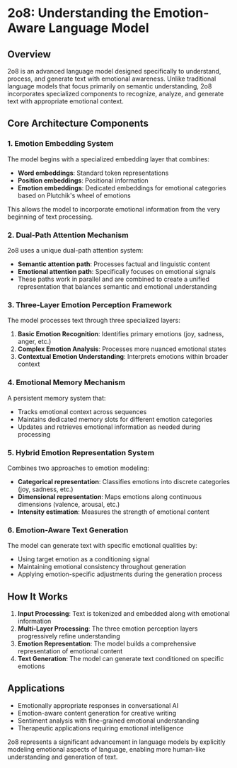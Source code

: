 # 2o8: Understanding the Emotion-Aware Language Model

## Overview

2o8 is an advanced language model designed specifically to understand, process, and generate text with emotional awareness. Unlike traditional language models that focus primarily on semantic understanding, 2o8 incorporates specialized components to recognize, analyze, and generate text with appropriate emotional context.

## Core Architecture Components

### 1. Emotion Embedding System

The model begins with a specialized embedding layer that combines:
- **Word embeddings**: Standard token representations
- **Position embeddings**: Positional information
- **Emotion embeddings**: Dedicated embeddings for emotional categories based on Plutchik's wheel of emotions

This allows the model to incorporate emotional information from the very beginning of text processing.

### 2. Dual-Path Attention Mechanism

2o8 uses a unique dual-path attention system:
- **Semantic attention path**: Processes factual and linguistic content
- **Emotional attention path**: Specifically focuses on emotional signals
- These paths work in parallel and are combined to create a unified representation that balances semantic and emotional understanding

### 3. Three-Layer Emotion Perception Framework

The model processes text through three specialized layers:
1. **Basic Emotion Recognition**: Identifies primary emotions (joy, sadness, anger, etc.)
2. **Complex Emotion Analysis**: Processes more nuanced emotional states
3. **Contextual Emotion Understanding**: Interprets emotions within broader context

### 4. Emotional Memory Mechanism

A persistent memory system that:
- Tracks emotional context across sequences
- Maintains dedicated memory slots for different emotion categories
- Updates and retrieves emotional information as needed during processing

### 5. Hybrid Emotion Representation System

Combines two approaches to emotion modeling:
- **Categorical representation**: Classifies emotions into discrete categories (joy, sadness, etc.)
- **Dimensional representation**: Maps emotions along continuous dimensions (valence, arousal, etc.)
- **Intensity estimation**: Measures the strength of emotional content

### 6. Emotion-Aware Text Generation

The model can generate text with specific emotional qualities by:
- Using target emotion as a conditioning signal
- Maintaining emotional consistency throughout generation
- Applying emotion-specific adjustments during the generation process

## How It Works

1. **Input Processing**: Text is tokenized and embedded along with emotional information
2. **Multi-Layer Processing**: The three emotion perception layers progressively refine understanding
3. **Emotion Representation**: The model builds a comprehensive representation of emotional content
4. **Text Generation**: The model can generate text conditioned on specific emotions

## Applications

- Emotionally appropriate responses in conversational AI
- Emotion-aware content generation for creative writing
- Sentiment analysis with fine-grained emotional understanding
- Therapeutic applications requiring emotional intelligence

2o8 represents a significant advancement in language models by explicitly modeling emotional aspects of language, enabling more human-like understanding and generation of text.
